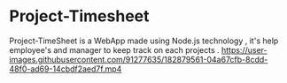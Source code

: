 # Project-Timesheet
Project-TimeSheet is a WebApp made using Node.js technology , it's help employee's and manager to keep track on each projects . 
https://user-images.githubusercontent.com/91277635/182879561-04a67cfb-8cdd-48f0-ad69-14cbdf2aed7f.mp4
